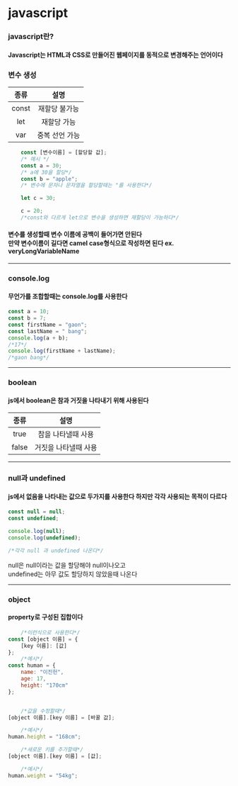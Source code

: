 # javascript

### javascript란?

#### Javascript는 HTML과 CSS로 만들어진 웹페이지를 동적으로 변경해주는 언어이다

### 변수 생성

| 종류  |      설명      |
| :---: | :------------: |
| const | 재할당 불가능  |
|  let  |  재할당 가능   |
|  var  | 중복 선언 가능 |

```js
    const [변수이름] = [할당할 값];
    /* 예시 */
    const a = 30;
    /* a에 30을 할당*/
    const b = "apple";
    /* 변수에 문자나 문자열을 할당할때는 "를 사용한다*/

    let c = 30;

    c = 20;
    /*const와 다르게 let으로 변수을 생성하면 재할당이 가능하다*/
```

#### 변수를 생성할때 변수 이름에 공백이 들어가면 안된다 <br> 만약 변수이름이 길다면 camel case형식으로 작성하면 된다 ex. veryLongVariableName

<hr/>

### console.log

#### 무언가를 조합할때는 console.log를 사용한다

```js
const a = 10;
const b = 7;
const firstName = "gaon";
const lastName = " bang";
console.log(a + b);
/*17*/
console.log(firstName + lastName);
/*gaon bang*/
```

<hr/>

### boolean

#### js에서 boolean은 참과 거짓을 나타내기 위해 사용된다

| 종류  |         설명         |
| :---: | :------------------: |
| true  |  참을 나타낼때 사용  |
| false | 거짓을 나타낼때 사용 |

<hr/>

### null과 undefined

#### js에서 없음을 나타내는 값으로 두가지를 사용한다 하지만 각각 사용되는 목적이 다르다

```js
const null = null;
const undefined;

console.log(null);
console.log(undefined);

/*각각 null 과 undefined 나온다*/
```

null은 null이라는 값을 할당해야 null이나오고<br/>
undefined는 아무 값도 할당하지 않았을때 나온다

<hr/>

### object

#### property로 구성된 집합이다

```js
    /*이런식으로 사용한다*/
const [object 이름] = {
    [key 이름]: [값]
};
    /*예시*/
const human = {
    name: "이진헌",
    age: 17,
    height: "170cm"
};


    /*값을 수정할때*/
[object 이름].[key 이름] = [바꿀 값];

    /*예시*/
human.height = "168cm";

    /*새로운 키를 추가할때*/
[object 이름].[key 이름] = [값];

    /*예시*/
human.weight = "54kg";
```
